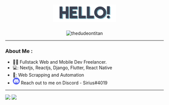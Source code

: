 <h1 align="center">
    <img src="https://github.com/thedudeontitan/thedudeontitan/blob/master/assets/HELLO.png">
</h1>

<p align="center">
    <img src="https://komarev.com/ghpvc/?username=thedudeontitan&style=flat-square" alt="thedudeontitan"/> 
</p>

---

### About Me :

- :man_technologist: Fullstack Web and Mobile Dev Freelancer.
- 💻: Nextjs, Reactjs, Django, Flutter, React Native
- 🤖: Web Scrapping and Automation
- ![discord badge](https://github.com/thedudeontitan/thedudeontitan/blob/master/assets/Discord-Logo-Circle-1536x1536.png) Reach out to me on Discord - Sirius#4019

---

<img src="https://github-readme-stats.vercel.app/api?username=thedudeontitan&theme=nord&show_icons=true">
<img src="https://github-readme-stats.vercel.app/api/top-langs/?username=thedudeontitan&langs_count=8&theme=nord">
